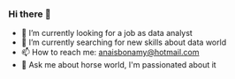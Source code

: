 ### Hi there 👋

- 🔭 I’m currently looking for a job as data analyst
- 🌱 I’m currently searching for new skills about data world  
- 📫 How to reach me: anaisbonamy@hotmail.com
- 💬 Ask me about horse world, I'm passionated about it

